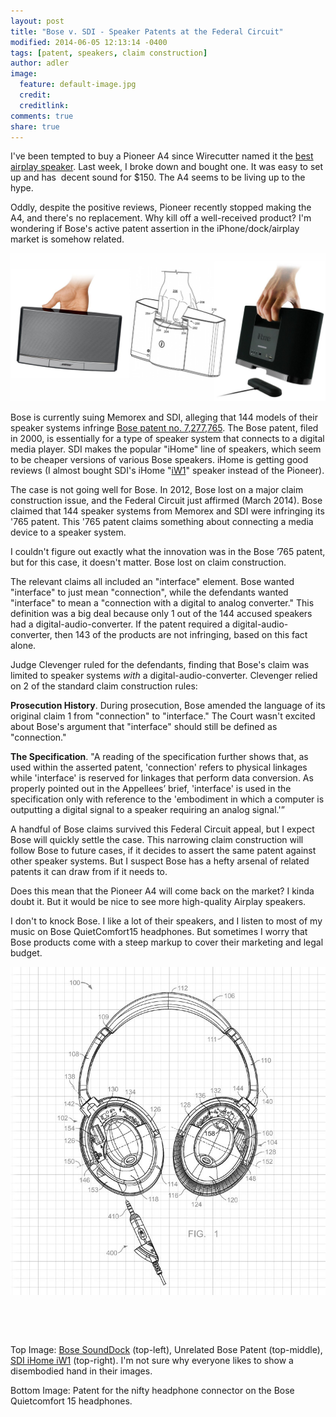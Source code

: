 ```yaml
---
layout: post
title: "Bose v. SDI - Speaker Patents at the Federal Circuit"
modified: 2014-06-05 12:13:14 -0400
tags: [patent, speakers, claim construction]
author: adler
image:
  feature: default-image.jpg
  credit: 
  creditlink: 
comments: true
share: true
---
```


I've been tempted to buy a Pioneer A4 since Wirecutter named it the <a title="Best Airplay Speaker" href="http://thewirecutter.com/reviews/the-best-airplay-speaker/" target="_blank">best airplay speaker</a>. Last week, I broke down and bought one. It was easy to set up and has  decent sound for $150. The A4 seems to be living up to the hype.

Oddly, despite the positive reviews, Pioneer recently stopped making the A4, and there's no replacement. Why kill off a well-received product? I'm wondering if Bose's active patent assertion in the iPhone/dock/airplay market is somehow related. 

<img class=" wp-image-572 alignright" alt="bose v. ihome patents" src="/../images/bose-v.-ihome-patents-hand.jpg" />

Bose is currently suing Memorex and SDI, alleging that 144 models of their speaker systems infringe <a title="Bose Patent" href="https://www.google.com/patents/US20130158693" target="_blank">Bose patent no. 7,277,765</a>. The Bose patent, filed in 2000, is essentially for a type of speaker system that connects to a digital media player. SDI makes the popular "iHome" line of speakers, which seem to be cheaper versions of various Bose speakers. iHome is getting good reviews (I almost bought SDI's iHome "<a title="iHome iW1" href="http://www.amazon.com/iHome-iW1-AirPlay-Wireless-Rechargeable/dp/B005XTBWQY/r" target="_blank">iW1</a>" speaker instead of the Pioneer).

The case is not going well for Bose. In 2012, Bose lost on a major claim construction issue, and the Federal Circuit just affirmed (March 2014). Bose claimed that 144 speaker systems from Memorex and SDI were infringing its '765 patent. This '765 patent claims something about connecting a media device to a speaker system.

I couldn't figure out exactly what the innovation was in the Bose ’765 patent, but for this case, it doesn't matter. Bose lost on claim construction.

The relevant claims all included an "interface" element. Bose wanted "interface" to just mean "connection", while the defendants wanted "interface" to mean a "connection with a digital to analog converter." This definition was a big deal because only 1 out of the 144 accused speakers had a digital-audio-converter. If the patent required a digital-audio-converter, then 143 of the products are not infringing, based on this fact alone.

Judge Clevenger ruled for the defendants, finding that Bose's claim was limited to speaker systems <em>with</em> a digital-audio-converter. Clevenger relied on 2 of the standard claim construction rules:

<strong>Prosecution History</strong>. During prosecution, Bose amended the language of its original claim 1 from "connection" to "interface." The Court wasn't excited about Bose's argument that "interface" should still be defined as "connection."

<strong>The Specification</strong>. "A reading of the specification further shows that, as used within the asserted patent, 'connection' refers to physical linkages while 'interface' is reserved for linkages that perform data conversion. As properly pointed out in the Appellees’ brief, 'interface' is used in the specification only with reference to the 'embodiment in which a computer is outputting a digital signal to a speaker requiring an analog signal.'”

A handful of Bose claims survived this Federal Circuit appeal, but I expect Bose will quickly settle the case. This narrowing claim construction will follow Bose to future cases, if it decides to assert the same patent against other speaker systems. But I suspect Bose has a hefty arsenal of related patents it can draw from if it needs to.

Does this mean that the Pioneer A4 will come back on the market? I kinda doubt it. But it would be nice to see more high-quality Airplay speakers.

I don't to knock Bose. I like a lot of their speakers, and I listen to most of my music on Bose QuietComfort15 headphones. But sometimes I worry that Bose products come with a steep markup to cover their marketing and legal budget.

<img alt="The nifty connector for the Bose Quietcomfort 15 headphones. I like this feature. " src="/../images/Bose-Headphone-Patent.jpg" />

&nbsp;

&nbsp;

Top Image: <a href="http://www.amazon.com/Bose-SoundDock-30-Pin-iPhone-Speaker/dp/B001DLTDQC/" target="_blank">Bose SoundDock</a> (top-left), Unrelated Bose Patent (top-middle), <a title="iW1 Speaker" href="http://www.amazon.com/gp/product/B005XTBWQY" target="_blank">SDI iHome iW1</a> (top-right). I'm not sure why everyone likes to show a disembodied hand in their images.

Bottom Image: Patent for the nifty headphone connector on the Bose Quietcomfort 15 headphones.
